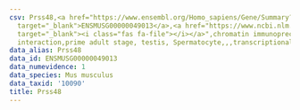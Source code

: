 ```yaml
---
csv: Prss48,<a href="https://www.ensembl.org/Homo_sapiens/Gene/Summary?db=core;g=ENSMUSG00000049013"
  target="_blank">ENSMUSG00000049013</a>,<a href="https://www.ncbi.nlm.nih.gov/pubmed/25450459"
  target="_blank"><i class="fas fa-file"></i></a>",chromatin immunoprecipitation assay,direct
  interaction,prime adult stage, testis, Spermatocyte,,,transcriptional regulation,
data_alias: Prss48
data_id: ENSMUSG00000049013
data_numevidence: 1
data_species: Mus musculus
data_taxid: '10090'
title: Prss48
---
```

